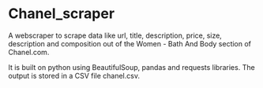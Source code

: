 # Chanel_scraper

A webscraper to scrape data like url, title, description, price, size, description and  composition out of the Women - Bath And Body section of Chanel.com.

It is built on python using BeautifulSoup, pandas and requests libraries. The output is stored in a CSV file chanel.csv. 
